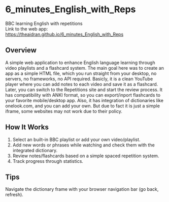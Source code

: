 # 6_minutes_English_with_Reps
BBC learning English with repetitions  
Link to the web app: https://theaidran.github.io/6_minutes_English_with_Reps

## Overview
A simple web application to enhance English language learning through video playlists and a flashcard system.
The main goal here was to create an app as a simple HTML file, which you run straight from your desktop, no servers, no frameworks, no API required.
Basicly, it is a clean YouTube player where you can add notes to each video and save it as a flashcard. Later, you can switch to the Repetitions site and start the review process.
It has compatibility with ANKI format, so you can export/inport flashcards to your favorite mobile/desktop app.
Also, it has integration of dictionaries like onelook.com, and you can add your own. But due to fact it is just a simple iframe, some websites may not work due to their policy.  

## How It Works
1. Select an built-in BBC playlist or add your own video/playlist.
2. Add new words or phrases while watching and check them with the integrated dictionary.
3. Review notes/flashcards based on a simple spaced repetition system.
4. Track progress through statistics.

## Tips
Navigate the dictionary frame with your browser navigation bar (go back, refresh).
